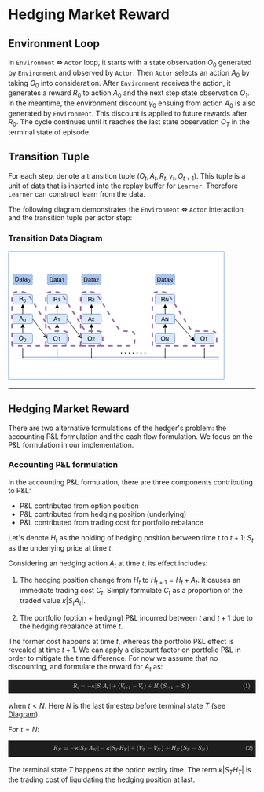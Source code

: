# Hedging Market Reward

## Environment Loop

In `Environment` **⬄** `Actor` loop, it starts with a state observation $O_0$ generated by `Environment` and observed by `Actor`. Then `Actor` selects an action $A_0$ by taking $O_0$ into consideration. After `Environment` receives the action, it generates a reward $R_0$ to action $A_0$ and the next step state observation $O_1$. In the meantime, the environment discount $\gamma_0$ ensuing from action $A_0$ is also generated by `Environment`. This discount is applied to future rewards after $R_0$.  The cycle continues until it reaches the last state observation $O_T$ in the terminal state of episode.

## Transition Tuple

For each step, denote a transition tuple $(O_t, A_t, R_t,\gamma_t, O_{t+1})$. This tuple is a unit of data that is inserted into the replay buffer for `Learner`. Therefore `Learner` can construct learn from the data.

The following diagram demonstrates the `Environment` **⬄** `Actor` interaction and the transition tuple per actor step:

### Transition Data Diagram

<img src="../../../docs/diagrams/ACME_DataSet.png" style="max-width:100%;">

---

## Hedging Market Reward

There are two alternative formulations of the hedger's problem: the accounting P&L formulation and the cash flow formulation. We focus on the P&L formulation in our implementation.

### Accounting P&L formulation

In the accounting P&L formulation, there are three components contributing to P&L:

- P&L contributed from option position
- P&L contributed from hedging position (underlying)
- P&L contributed from trading cost for portfolio rebalance

Let's denote $H_t$ as the holding of hedging position between time $t$ to $t+1$; $S_t$ as the underlying price at time $t$.

Considering an hedging action $A_t$ at time $t$, its effect includes:

1. The hedging position change from $H_t$ to $H_{t+1}=H_t+A_t$. It causes an immediate trading cost $C_t$. Simply formulate $C_t$ as a proportion of the traded value $\kappa|S_tA_t|$.

2. The portfolio (option + hedging) P&L incurred between $t$ and $t+1$ due to the hedging rebalance at time $t$.

The former cost happens at time $t$, whereas the portfolio P&L effect is revealed at time $t+1$. We can apply a discount factor on portfolio P&L in order to mitigate the time difference. For now we assume that no discounting, and formulate the reward for $A_t$ as:

<img src="../../../docs/diagrams/pnl_formula_1.png" style="max-width:100%;">

when $t<N$. Here $N$ is the last timestep before terminal state $T$ (see [Diagram](#Transition-Data-Diagram)).

For $t=N$:

<img src="../../../docs/diagrams/pnl_formula_2.png" style="max-width:100%;">

The terminal state $T$ happens at the option expiry time. The term $\kappa|S_TH_T|$ is the trading cost of liquidating the hedging position at last.
